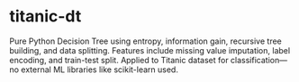 # titanic-dt
Pure Python Decision Tree using entropy, information gain, recursive tree building, and data splitting. Features include missing value imputation, label encoding, and train-test split. Applied to Titanic dataset for classification—no external ML libraries like scikit-learn used.
